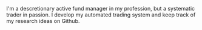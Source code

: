 I'm a descretionary active fund manager in my profession, but a systematic trader in passion. 
I develop my automated trading system and keep track of my research ideas on Github.

<!---
lowQuant/lowQuant is a ✨ special ✨ repository because its `README.md` (this file) appears on your GitHub profile.
You can click the Preview link to take a look at your changes.
--->
